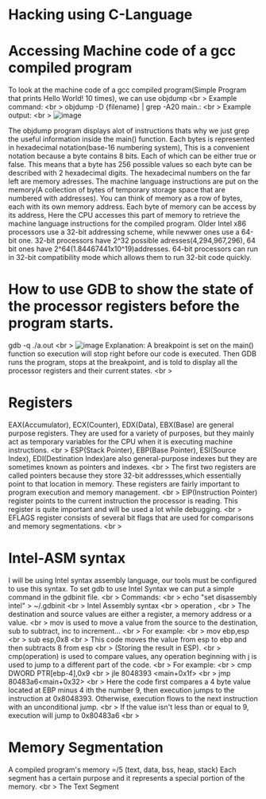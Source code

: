 # Hacking using C-Language
# Accessing Machine code of a gcc compiled program
To look at the machine code of a gcc compiled program(Simple Program that prints Hello World! 10 times), we can use objdump <br \>
Example command: <br \>
objdump -D {filename} | grep -A20 main.: <br \>
Example output: <br \>
![image](https://user-images.githubusercontent.com/42641723/171374873-26c895fb-0d4f-40a0-aacf-8722fd2a1bae.png)


The objdump program displays alot of instructions thats why we just grep the useful information inside the main() function.
Each bytes is represented in hexadecimal notation(base-16 numbering system), This is a convenient notation because a byte contains 8 bits. Each of which can be either true or false.
This means that a byte has 256 possible values so each byte can be described with 2 hexadecimal digits.
The hexadecimal numbers on the far left are memory adresses. The machine language instructions are put on the memory(A collection of bytes of temporary storage space that are numbered with addresses).
You can think of memory as a row of bytes, each with its own memory address. Each byte of memory can be access by its address, Here the CPU accesses this part of memory to retrieve the machine language instructions for the compiled program.
Older Intel x86 processors use a 32-bit addressing scheme, while newwer ones use a 64-bit one. 32-bit processors have 2^32 possible adresses(4,294,967,296), 64 bit ones have 2^64(1.84467441x10^19)addresses.
64-bit processors can run in 32-bit compatibility mode which allows them to run 32-bit code quickly.

# How to use GDB to show the state of the processor registers before the program starts.
gdb -q ./a.out <br \>
![image](https://i.ibb.co/jwrD1Mz/image.png)
Explanation:
A breakpoint is set on the main() function so execution will stop right
before our code is executed. Then GDB runs the program, stops at the
breakpoint, and is told to display all the processor registers and their
current states. <br \> 
# Registers
EAX(Accumulator), ECX(Counter), EDX(Data), EBX(Base) are general purpose registers. They are used for a variety of purposes, but they mainly
act as temporary variables for the CPU when it is executing machine
instructions. <br \>
ESP(Stack Pointer), EBP(Base Pointer), ESI(Source Index), EDI(Destination Index)are also general-purpose indexes but they are sometimes known as pointers and indexes. <br \> 
The first two registers are called pointers because they store 32-bit addressses,which essentially point to that location in memory. These registers
are fairly important to program execution and memory management. <br \>
EIP(Instruction Pointer) register points to the current instruction the processor is reading. This register is quite important and will be used a lot while debugging. <br \>
EFLAGS register consists of several bit flags that are used for comparisons and memory segmentations. <br \>
# Intel-ASM syntax
I will be using Intel syntax assembly language, our tools must be configured to use this syntax. To set gdb to use Intel Syntax we can put a simple command in the gdbinit file. <br \>
Commands: <br \>
echo "set disassembly intel" > ~/.gdbinit <br \>
Intel Assembly syntax <br \> 
operation <destination>, <source> <br \>
The destination and source values are either a register, a memory address or a value. <br \>
mov is used to move a value from the source to the destination, sub to subtract, inc to increment... <br \>
For example: <br \>
mov ebp,esp <br \>
sub esp,0x8 <br \>
This code moves the value from esp to ebp and then subtracts 8 from esp <br \>
(Storing the result in ESP). <br \>
cmp(operation) is used to compare values, any operation beginning with j is used to jump to a different part of the code. <br \>
For example: <br \>
cmp DWORD PTR[ebp-4],0x9 <br \>
jle 8048393 <main+0x1f> <br \>
jmp 80483a6<main+0x32> <br \>
Here the code first compares a 4 byte value located at EBP minus 4 ith the number 9, then execution jumps to the instruction at 0x8048393. Otherwise, execution flows to the next instruction with an unconditional jump. <br \>
If the value isn't less than or equal to 9, execution will jump to 0x80483a6 <br \>



# Memory Segmentation
A compiled program's memory =/5 (text, data, bss, heap, stack) Each segment has a certain purpose and it represents a special portion of the memory. <br \>
The Text Segment 
